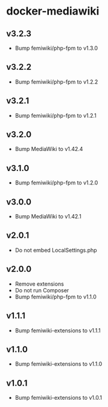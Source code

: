 # docker-mediawiki

## v3.2.3

- Bump femiwiki/php-fpm to v1.3.0

## v3.2.2

- Bump femiwiki/php-fpm to v1.2.2

## v3.2.1

- Bump femiwiki/php-fpm to v1.2.1

## v3.2.0

- Bump MediaWiki to v1.42.4

## v3.1.0

- Bump femiwiki/php-fpm to v1.2.0

## v3.0.0

- Bump MediaWiki to v1.42.1

## v2.0.1

- Do not embed LocalSettings.php

## v2.0.0

- Remove extensions
- Do not run Composer
- Bump femiwiki/php-fpm to v1.1.0

## v1.1.1

- Bump femiwiki-extensions to v1.1.1

## v1.1.0

- Bump femiwiki-extensions to v1.1.0

## v1.0.1

- Bump femiwiki-extensions to v1.0.1
